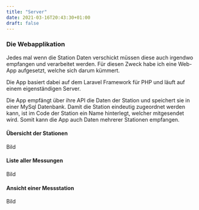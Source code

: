 ```yaml
---
title: "Server"
date: 2021-03-16T20:43:30+01:00
draft: false
---
```



### Die Webapplikation

Jedes mal wenn die Station Daten verschickt müssen diese auch irgendwo empfangen und verarbeitet werden. Für diesen Zweck habe ich eine Web-App aufgesetzt, welche sich darum kümmert.

Die App basiert dabei auf dem Laravel Framework für PHP und läuft auf einem eigenständigen Server.

Die App empfängt über ihre API die Daten der Station und speichert sie in einer MySql Datenbank. Damit die Station eindeutig zugeordnet werden kann, ist im Code der Station ein Name hinterlegt, welcher mitgesendet wird. Somit kann die App auch Daten mehrerer Stationen empfangen.

#### Übersicht der Stationen

Bild

#### Liste aller Messungen

Bild

#### Ansicht einer Messstation

Bild
